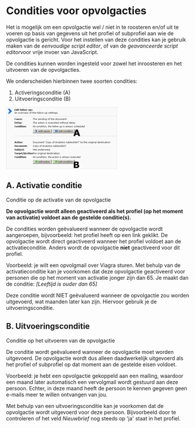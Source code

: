 # Condities voor opvolgacties

Het is mogelijk om een opvolgactie wel / niet in te roosteren en/of uit
te voeren op basis van gegevens uit het profiel of subprofiel aan wie de
opvolgactie is gericht. Voor het instellen van deze condities kan je
gebruik maken van de *eenvoudige script editor*, of van de *geavanceerde
script editor*voor vrije invoer van JavaScript.

De condities kunnen worden ingesteld voor zowel het inroosteren en het
uitvoeren van de opvolgacties.

We onderscheiden hierbinnen twee soorten condities:

1.  Activeringsconditie (A)
2.  Uitvoeringsconditie (B)

![](../images/followupsconditions.png)

A. Activatie conditie
---------------------

Conditie op de activatie van de opvolgactie

**De opvolgactie wordt alleen geactiveerd als het profiel (op het moment
van activatie) voldoet aan de gestelde conditie(s).**

De condities worden geëvalueerd wanneer de opvolgactie wordt
aangeroepen, bijvoorbeeld: het profiel heeft op een link geklikt. De
opvolgactie wordt direct geactiveerd wanneer het profiel voldoet aan de
activatieconditie. Anders wordt de opvolgactie **niet** geactiveerd voor
dit profiel.

Voorbeeld: je wilt een opvolgmail over Viagra sturen. Met behulp van de
activatieconditie kan je voorkomen dat deze opvolgactie geactiveerd voor
personen die op het moment van activatie jonger zijn dan 65. Je maakt
dan de conditie: *[Leeftijd is ouder dan 65]*

Deze conditie wordt NIET geëvalueerd wanneer de opvolgactie zou worden
uitgevoerd, wat maanden later kan zijn. Hiervoor gebruik je de
uitvoeringsconditie.

B. Uitvoeringsconditie
----------------------

Conditie op het uitvoeren van de opvolgactie

De conditie wordt geëvalueerd wanneer de opvolgactie moet worden
uitgevoerd. De opvolgactie wordt dus alleen daadwerkelijk uitgevoerd als
het profiel of subprofiel op dat moment aan de gestelde eisen voldoet.

Voorbeeld: je hebt een opvolgactie gekoppeld aan een mailing, waardoor
een maand later automatisch een vervolgmail wordt gestuurd aan deze
persoon. Echter, in deze maand heeft de persoon te kennen gegeven geen
e-mails meer te willen ontvangen van jou.

Met behulp van een uitvoeringsconditie kan je voorkomen dat de
opvolgactie wordt uitgevoerd voor deze persoon. Bijvoorbeeld door te
controleren of het veld *Nieuwbrief* nog steeds op 'ja' staat in het
profiel.
